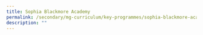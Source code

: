 ```yaml
---
title: Sophia Blackmore Academy
permalink: /secondary/mg-curriculum/key-programmes/sophia-blackmore-academy/
description: ""
---
```

